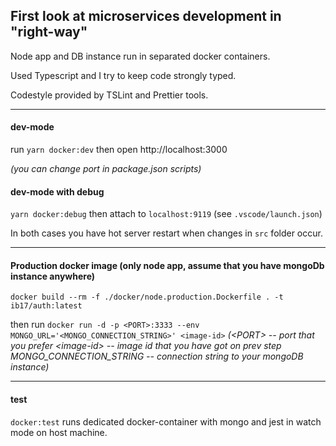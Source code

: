## First look at microservices development in "right-way"

Node app and DB instance run in separated docker containers.

Used Typescript and I try to keep code strongly typed.

Codestyle provided by TSLint and Prettier tools.

---

#### dev-mode

run `yarn docker:dev` then open http://localhost:3000

_(you can change port in package.json scripts)_

#### dev-mode with debug

`yarn docker:debug`
then attach to `localhost:9119` (see `.vscode/launch.json`)

In both cases you have hot server restart when changes in `src` folder occur.

---

#### Production docker image (only node app, assume that you have mongoDb instance anywhere)

`docker build --rm -f ./docker/node.production.Dockerfile . -t ib17/auth:latest`

then run `docker run -d -p <PORT>:3333 --env MONGO_URL='<MONGO_CONNECTION_STRING>' <image-id>`
_(\<PORT\> -- port that you prefer
\<image-id\> -- image id that you have got on prev step
MONGO_CONNECTION_STRING -- connection string to your mongoDB instance)_

---

#### test

`docker:test` runs dedicated docker-container with mongo and jest in watch mode on host machine.
